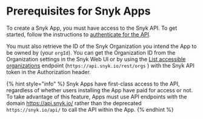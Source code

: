 # Prerequisites for Snyk Apps

To create a Snyk App, you must have access to the Snyk API. To get started, follow the instructions to [authenticate for the API](../../authentication-for-api/).

You must also retrieve the ID of the Snyk Organization you intend the App to be owned by (your `orgId`). You can get the Organization ID from the Organization settings in the Snyk Web UI or by using the [List accessible organizations](https://docs.snyk.io/snyk-api/reference/orgs#orgs) endpoint (`https://api.snyk.io/rest/orgs` ) with the Snyk API token in the Authorization header.

{% hint style="info" %}
Snyk Apps have first-class access to the API, regardless of whether users installing the App have paid for access or not. To take advantage of this feature, Apps must use API endpoints with the domain https://api.snyk.io/ rather than the deprecated `https://snyk.io/api/` to call the API within the App.
{% endhint %}
